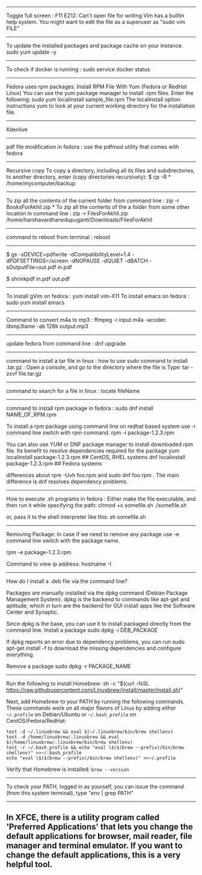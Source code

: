 -------------------------------------------------------------------
Toggle full screen : F11
E212: Can't open file for writing
Vim has a builtin help system.
You might want to edit the file as a superuser as "sudo vim FILE"

-------------------------------------------------------------------
To update the installed packages and package cache on your instance.
sudo yum update -y

-------------------------------------------------------------------
To check if docker is running : 
sudo service docker status

-------------------------------------------------------------------
Fedora uses rpm packages.
Install RPM File With Yum (Fedora or RedHat Linux)
You can use the yum package manager to install .rpm files.
Enter the following:
sudo yum localinstall sample_file.rpm
The localinstall option instructions yum to look at your current working directory for the installation file.

-------------------------------------------------------------------

Kdenlive

-------------------------------------------------------------------

pdf file modification in fedora : use the pdfmod utility that comes with fedora

-------------------------------------------------------------------
Recursive copy
To copy a directory, including all its files and subdirectories, to another directory, enter (copy directories recursively):
$ cp -R * /home/mycomputer/backup

-------------------------------------------------------------------
To zip all the contents of the current folder from command line : zip -r BooksForAkhil.zip *
To zip all the contents of the a folder from some other location in command line : zip -r FilesForAkhil.zip /home/harshavardhanedupuganti/Downloads/FilesForAkhil

-----------------------------------------------------------------

command to reboot from terminal : reboot

-----------------------------------------------------------------
$ gs -sDEVICE=pdfwrite -dCompatibilityLevel=1.4 -dPDFSETTINGS=/screen -dNOPAUSE -dQUIET -dBATCH -sOutputFile=out.pdf in.pdf

$ shrinkpdf in.pdf out.pdf

-----------------------------------------------------------------
To install gVim on fedora : yum install vim-X11
To install emacs on fedora : sudo yum install emacs

-----------------------------------------------------------------

Command to convert m4a to mp3 : ffmpeg -i input.m4a -acodec libmp3lame -ab 128k output.mp3

-----------------------------------------------------------------

update fedora from command line : dnf upgrade

-----------------------------------------------------------------

command to install a tar file in linux : how to use sudo command to install .tar.gz :
Open a console, and go to the directory where the file is
Type: tar -zxvf file.tar.gz

------------------------------------------------------------------

command to search for a file in linux : locate fileName

---------------------------------------------------------------------
command to install rpm package in fedora : 
sudo dnf install NAME_OF_RPM.rpm

To install a rpm package using command line on redhat based system use -i command line switch with rpm command.
rpm -i package-1.2.3.rpm


You can also use YUM or DNF package manager to install downloaded rpm file. Its benefit to resolve dependencies required for the package
yum localinstall package-1.2.3.rpm     ## CentOS, RHEL systems 
dnf localinstall package-1.2.3.rpm     ## Fedora systems

differences about rpm -Uvh foo.rpm and sudo dnf foo.rpm . The main difference is dnf resolves dependency problems.

---------------------------------------------------------------------

How to execute .sh programs in fedora :
Either make the file executable, and then run it while specifying the path:
chmod +x somefile.sh
./somefile.sh

or, pass it to the shell interpreter like this:
sh somefile.sh

---------------------------------------------------------------------
Removing Package:
In case if we need to remove any package use -e command line switch with the package name.

rpm -e package-1.2.3.rpm

Command to view ip address: hostname -I

---------------


How do I install a .deb file via the command line?

Packages are manually installed via the dpkg command (Debian Package Management System). dpkg is the backend to commands like apt-get and aptitude, which in turn are the backend for GUI install apps like the Software Center and Synaptic.

Since dpkg is the base, you can use it to install packaged directly from the command line.
Install a package
sudo dpkg -i DEB_PACKAGE

If dpkg reports an error due to dependency problems, you can run sudo apt-get install -f to download the missing dependencies and configure everything.

Remove a package
sudo dpkg -r PACKAGE_NAME

---------------------------------------------------------------
Run the following to install Homebrew:
sh -c "$(curl -fsSL https://raw.githubusercontent.com/Linuxbrew/install/master/install.sh)"

Next, add Homebrew to your PATH by running the following commands. These commands work on all major flavors of Linux by adding either `~/.profile` on Debian/Ubuntu or `~/.bash_profile` on CentOS/Fedora/RedHat:

```
test -d ~/.linuxbrew && eval $(~/.linuxbrew/bin/brew shellenv)
test -d /home/linuxbrew/.linuxbrew && eval $(/home/linuxbrew/.linuxbrew/bin/brew shellenv)
test -r ~/.bash_profile && echo "eval \$($(brew --prefix)/bin/brew shellenv)" >>~/.bash_profile
echo "eval \$($(brew --prefix)/bin/brew shellenv)" >>~/.profile
```

Verify that Homebrew is installed: `brew --version`

---------------------------------------------------------------

To check your PATH, logged in as yourself, you can issue the command (from this system terminal), type "env | grep PATH"

---------------------------------------------------------------
In XFCE, there is a utility program called 'Preferred Applications' that lets you change the default applications for browser, mail reader, file manager and terminal emulator. If you want to change the default applications, this is a very helpful tool.
---------------------------------------------------------------

